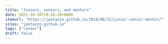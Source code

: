 ```yaml
---
title: "Juniors, seniors, and mentors"
date: 2021-10-28T19:28:20+0000
itemurl: "https://jpetazzo.github.io/2018/08/15/junior-senior-mentor/"
sites: "jpetazzo.github.io"
tags: ["career"]
draft: false
---
```

